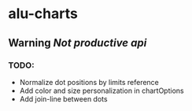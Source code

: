 # alu-charts

## Warning *Not productive api*

### TODO: 
  * Normalize dot positions by limits reference
  * Add color and size personalization in chartOptions
  * Add join-line between dots
